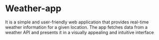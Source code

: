 # Weather-app

It is a simple and user-friendly web application that provides real-time weather information for a given location. The app fetches data from a weather API and presents it in a visually appealing and intuitive interface
